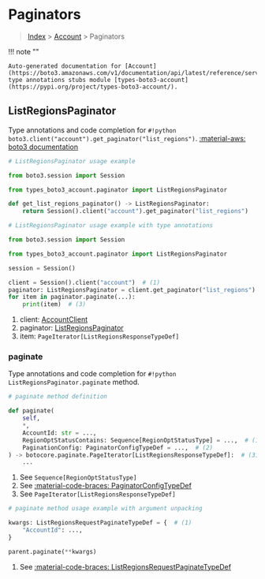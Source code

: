 # Paginators

> [Index](../README.md) > [Account](./README.md) > Paginators

!!! note ""

    Auto-generated documentation for [Account](https://boto3.amazonaws.com/v1/documentation/api/latest/reference/services/account.html#account)
    type annotations stubs module [types-boto3-account](https://pypi.org/project/types-boto3-account/).

## ListRegionsPaginator

Type annotations and code completion for `#!python boto3.client("account").get_paginator("list_regions")`.
[:material-aws: boto3 documentation](https://boto3.amazonaws.com/v1/documentation/api/latest/reference/services/account/paginator/ListRegions.html#Account.Paginator.ListRegions)

```python
# ListRegionsPaginator usage example

from boto3.session import Session

from types_boto3_account.paginator import ListRegionsPaginator

def get_list_regions_paginator() -> ListRegionsPaginator:
    return Session().client("account").get_paginator("list_regions")
```

```python
# ListRegionsPaginator usage example with type annotations

from boto3.session import Session

from types_boto3_account.paginator import ListRegionsPaginator

session = Session()

client = Session().client("account")  # (1)
paginator: ListRegionsPaginator = client.get_paginator("list_regions")  # (2)
for item in paginator.paginate(...):
    print(item)  # (3)
```

1. client: [AccountClient](./client.md)
2. paginator: [ListRegionsPaginator](./paginators.md#listregionspaginator)
3. item: `PageIterator[ListRegionsResponseTypeDef]`


### paginate

Type annotations and code completion for `#!python ListRegionsPaginator.paginate` method.

```python
# paginate method definition

def paginate(
    self,
    *,
    AccountId: str = ...,
    RegionOptStatusContains: Sequence[RegionOptStatusType] = ...,  # (1)
    PaginationConfig: PaginatorConfigTypeDef = ...,  # (2)
) -> botocore.paginate.PageIterator[ListRegionsResponseTypeDef]:  # (3)
    ...
```

1. See `Sequence[RegionOptStatusType]`
2. See [:material-code-braces: PaginatorConfigTypeDef](./type_defs.md#paginatorconfigtypedef)
3. See `PageIterator[ListRegionsResponseTypeDef]`


```python
# paginate method usage example with argument unpacking

kwargs: ListRegionsRequestPaginateTypeDef = {  # (1)
    "AccountId": ...,
}

parent.paginate(**kwargs)
```

1. See [:material-code-braces: ListRegionsRequestPaginateTypeDef](./type_defs.md#listregionsrequestpaginatetypedef)
